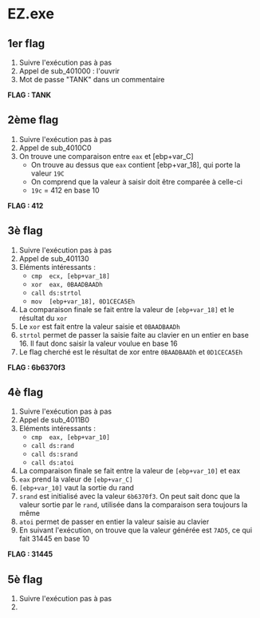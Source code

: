 # EZ.exe

## 1er flag

1. Suivre l'exécution pas à pas
2. Appel de sub_401000 : l'ouvrir
3. Mot de passe "TANK" dans un commentaire

**FLAG : TANK**

## 2ème flag

1. Suivre l'exécution pas à pas
2. Appel de sub_4010C0
3. On trouve une comparaison entre `eax` et [ebp+var_C]
    * On trouve au dessus que `eax` contient [ebp+var_18], qui porte la valeur `19C`
    * On comprend que la valeur à saisir doit être comparée à celle-ci
    * `19c` = 412 en base 10

**FLAG : 412**

## 3è flag

1. Suivre l'exécution pas à pas
2. Appel de sub_401130
3. Eléments intéressants :
    * `cmp  ecx, [ebp+var_18]`
    * `xor  eax, 0BAADBAADh`
    * `call ds:strtol`
    * `mov  [ebp+var_18], 0D1CECA5Eh`
4. La comparaison finale se fait entre la valeur de `[ebp+var_18]` et le résultat du `xor`
5. Le `xor` est fait entre la valeur saisie et `0BAADBAADh`
6. `strtol` permet de passer la saisie faite au clavier en un entier en base 16. Il faut donc saisir la valeur voulue en base 16
7. Le flag cherché est le résultat de xor entre `0BAADBAADh` et `0D1CECA5Eh`

**FLAG : 6b6370f3**

## 4è flag

1. Suivre l'exécution pas à pas
2. Appel de sub_4011B0
3. Eléments intéressants :
    * `cmp  eax, [ebp+var_10]`
    * `call ds:rand`
    * `call ds:srand`
    * `call ds:atoi`
4. La comparaison finale se fait entre la valeur de `[ebp+var_10]` et eax
5. `eax` prend la valeur de `[ebp+var_C]`
6. `[ebp+var_10]` vaut la sortie du rand
7. `srand` est initialisé avec la valeur `6b6370f3`. On peut sait donc que la valeur sortie par le `rand`, utilisée dans la comparaison sera toujours la même
8. `atoi` permet de passer en entier la valeur saisie au clavier
9. En suivant l'exécution, on trouve que la valeur générée est `7AD5`, ce qui fait 31445 en base 10

**FLAG : 31445**

## 5è flag

1. Suivre l'exécution pas à pas
2. 